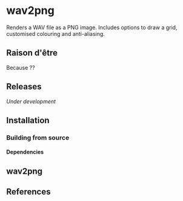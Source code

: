 # wav2png

Renders a WAV file as a PNG image. Includes options to draw a grid, customised colouring and anti-aliasing.

## Raison d'être

Because ??

## Releases

*Under development*

## Installation

### Building from source

#### Dependencies

## wav2png

## References




